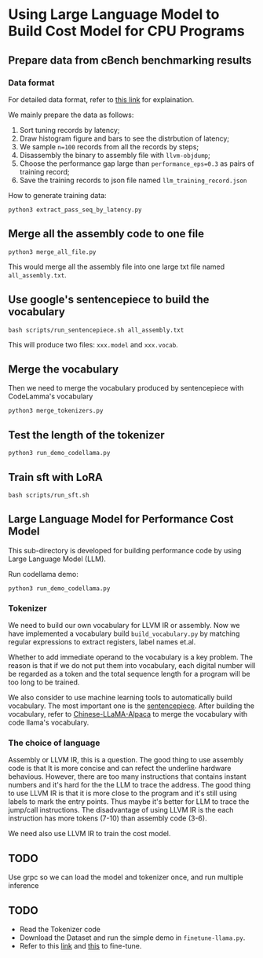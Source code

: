 # Using Large Language Model to Build Cost Model for CPU Programs


## Prepare data from cBench benchmarking results

### Data format
For detailed data format, refer to [this link](https://github.com/summerspringwei/debug_new_pass_manager/blob/main/cbench_dataset/README.md) for explaination.

We mainly prepare the data as follows:
1. Sort tuning records by latency;
2. Draw histogram figure and bars to see the distrbution of latency;
3. We sample `n=100` records from all the records by steps;
4. Disassembly the binary to assembly file with `llvm-objdump`;
4. Choose the performance gap large than `performance_eps=0.3` as pairs of training record;
5. Save the training records to json file named `llm_training_record.json`

How to generate training data:
```shell
python3 extract_pass_seq_by_latency.py
```

## Merge all the assembly code to one file
```shell
python3 merge_all_file.py
```
This would merge all the assembly file into one large txt file named `all_assembly.txt`.

## Use google's sentencepiece to build the vocabulary
```shell
bash scripts/run_sentencepiece.sh all_assembly.txt
```
This will produce two files:
`xxx.model` and `xxx.vocab`.

## Merge the vocabulary
Then we need to merge the vocabulary produced by sentencepiece with CodeLamma's vocabulary
```shell
python3 merge_tokenizers.py
```

## Test the length of the tokenizer
```shell
python3 run_demo_codellama.py
```

## Train sft with LoRA
```shell
bash scripts/run_sft.sh
```

## Large Language Model for Performance Cost Model
This sub-directory is developed for building performance code by using Large Language Model (LLM).

Run codellama demo:
```shell
python3 run_demo_codellama.py
```

### Tokenizer
We need to build our own vocabulary for LLVM IR or assembly.
Now we have implemented a vocabulary build `build_vocabulary.py` 
by matching regular expressions to extract registers, label names et.al.


Whether to add immediate operand to the vocabulary is a key problem.
The reason is that if we do not put them into vocabulary,
each digital number will be regarded as a token and the total sequence length for
a program will be too long to be trained.

We also consider to use machine learning tools to automatically build vocabulary.
The most important one is the [sentencepiece](https://github.com/google/sentencepiece).
After building the vocabulary, refer to [Chinese-LLaMA-Alpaca](https://github.com/ymcui/Chinese-LLaMA-Alpaca/wiki/Training-Details) to merge the vocabulary with code llama's vocabulary.

### The choice of language

Assembly or LLVM IR, this is a question.
The good thing to use assembly code is that It is more concise and can refect the underline hardware behavious.
However, there are too many instructions that contains instant numbers and it's hard for the the LLM to trace the address. 
The good thing to use LLVM IR is that it is more close to the program and it's still using labels to mark the entry points. Thus maybe it's better for LLM to trace the jump/call instructions. The disadvantage of using LLVM IR is the each instruction has more tokens (7-10) than assembly code (3-6).

We need also use LLVM IR to train the cost model.

## TODO
Use grpc so we can load the model and tokenizer once,
and run multiple inference

## TODO
* Read the Tokenizer code
* Download the Dataset and run the simple demo in `finetune-llama.py`.
* Refer to this [link](https://github.com/liguodongiot/llm-action/blob/main/train/peft/clm/peft_lora_clm.ipynb) and [this](https://towardsdatascience.com/fine-tune-your-own-llama-2-model-in-a-colab-notebook-df9823a04a32) to fine-tune.
